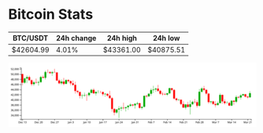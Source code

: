 # Bitcoin Stats

BTC/USDT|24h change|24h high|24h low|
|---|---|---|---|
|$42604.99|4.01%|$43361.00|$40875.51|

<img src="./chart.svg">
